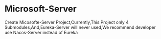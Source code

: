 # Microsoft-Server
Create Micosofte-Server Project,Currently,This Project only 4 Submodules,And,Eureka-Server will never used,We recommend  developer use Nacos-Server instead of Eureka
